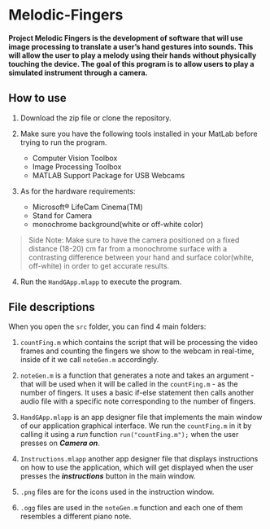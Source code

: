 # Melodic-Fingers

#### Project Melodic Fingers is the development of software that will use image processing to translate a user’s hand gestures into sounds. This will allow the user to play a melody using their hands without physically touching the device. The goal of this program is to allow users to play a simulated instrument through a camera. 

## How to use

1. Download the zip file or clone the repository.

2. Make sure you have the following tools installed in your MatLab before trying to run the program.
    - Computer Vision Toolbox
    - Image Processing Toolbox
    - MATLAB Support Package for USB Webcams
    
3. As for the hardware requirements:
    - Microsoft® LifeCam Cinema(TM)
    - Stand for Camera
    - monochrome background(white or off-white color) 

> Side Note: Make sure to have the camera positioned on a fixed distance (18-20) cm far from a monochrome surface with a contrasting difference between your hand and surface color(white, off-white) in order to get accurate results.

4. Run the `HandGApp.mlapp` to execute the program.

## File descriptions

When you open the `src` folder, you can find 4 main folders:

1. `countFing.m` which contains the script that will be processing the video frames and counting the fingers we show to the webcam in real-time, inside of it we call  `noteGen.m`  accordingly.

2. `noteGen.m` is a function that generates a note and takes an argument - that will be used when it will be called in the `countFing.m` - as the number of fingers. It uses a basic if-else statement then calls another audio file with a specific note corresponding to the number of fingers.

3. `HandGApp.mlapp` is an app designer file that implements the main window of our application graphical interface. We run the `countFing.m` in it by calling it using a *run* function `run("countFing.m");` when the user presses on ___Camera on___.

4. `Instructions.mlapp` another app designer file that displays instructions on how to use the application, which will get displayed when the user presses the ___instructions___ button in the main window.

5. `.png` files are for the icons used in the instruction window.

6. `.ogg` files are used in the `noteGen.m`  function and each one of them resembles a different piano note.


